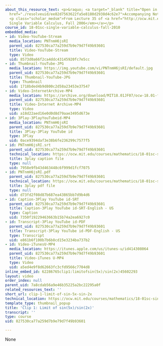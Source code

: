 ```yaml
---
about_this_resource_text: <p>&raquo; <a target="_blank" title="Open in a new window."
  href="./resolveuid/ee82d7563622fa5e8180d2938d4c62e7">Accompanying Notes (PDF)</a></p>
  <p class="scholar_medsm">From Lecture 35 of <a href="http://ocw.mit.edu/courses/mathematics/18-01-single-variable-calculus-fall-2006/video-lectures/"><em>18.01
  Single Variable Calculus, Fall 2006</em></a></p>
course_id: 18-01sc-single-variable-calculus-fall-2010
embedded_media:
- id: Video-YouTube-Stream
  media_location: PNTnmH6jsRI
  parent_uid: 827530ca77a259d7b9e79d7f49b93601
  title: Video-YouTube-Stream
  type: Video
  uid: 8573d0a66f2ca4ddc43145920fc7e5cc
- id: Thumbnail-YouTube-JPG
  media_location: https://img.youtube.com/vi/PNTnmH6jsRI/default.jpg
  parent_uid: 827530ca77a259d7b9e79d7f49b93601
  title: Thumbnail-YouTube-JPG
  type: Thumbnail
  uid: 1718bded4b9d800c2d58a23453e37547
- id: Video-InternetArchive-MP4
  media_location: https://archive.org/download/MIT18.01JF07/ocw-18.01-f07-lec35_300k.mp4
  parent_uid: 827530ca77a259d7b9e79d7f49b93601
  title: Video-Internet Archive-MP4
  type: Video
  uid: a18d22aed16e0d0d8d79aae3495d673e
- id: 3Play-3PlayYouTubeid-MP4
  media_location: PNTnmH6jsRI
  parent_uid: 827530ca77a259d7b9e79d7f49b93601
  title: 3Play-3Play YouTube id
  type: 3Play
  uid: 0ace9394daf3e38b6fe236299c7577f5
- id: PNTnmH6jsRI.srt
  parent_uid: 827530ca77a259d7b9e79d7f49b93601
  technical_location: https://ocw.mit.edu/courses/mathematics/18-01sc-single-variable-calculus-fall-2010/unit-5-exploring-the-infinite/part-a-lhospitals-rule-and-improper-integrals/session-88-examples-of-lhospitals-rule/clip-1-limit-of-sin-5x-sin-2x/PNTnmH6jsRI.srt
  title: 3play caption file
  type: null
  uid: 7958e9fb43d463448c6f999d1fcf7075
- id: PNTnmH6jsRI.pdf
  parent_uid: 827530ca77a259d7b9e79d7f49b93601
  technical_location: https://ocw.mit.edu/courses/mathematics/18-01sc-single-variable-calculus-fall-2010/unit-5-exploring-the-infinite/part-a-lhospitals-rule-and-improper-integrals/session-88-examples-of-lhospitals-rule/clip-1-limit-of-sin-5x-sin-2x/PNTnmH6jsRI.pdf
  title: 3play pdf file
  type: null
  uid: d73fd2f08d87b687ea43865bb7d9b4d6
- id: Caption-3Play YouTube id-SRT
  parent_uid: 827530ca77a259d7b9e79d7f49b93601
  title: Caption-3Play YouTube id-SRT-English - US
  type: Caption
  uid: 7350f19229463663b15b74a2ea6927c0
- id: Transcript-3Play YouTube id-PDF
  parent_uid: 827530ca77a259d7b9e79d7f49b93601
  title: Transcript-3Play YouTube id-PDF-English - US
  type: Transcript
  uid: e861b6f100b7b6b8cd15e3234ba737b2
- id: Video-iTunesU-MP4
  media_location: https://itunes.apple.com/us/itunes-u/id414308064
  parent_uid: 827530ca77a259d7b9e79d7f49b93601
  title: Video-iTunes U-MP4
  type: Video
  uid: a5ed4e9f8d62663fc3cfd9566c7704d8
inline_embed_id: 62286765clip1:limitofsin(5x)/sin(2x)45602293
layout: video
order_index: null
parent_uid: 7a8cdab56a9e46b35225a2bc22295a0f
related_resources_text: ''
short_url: clip-1-limit-of-sin-5x-sin-2x
technical_location: https://ocw.mit.edu/courses/mathematics/18-01sc-single-variable-calculus-fall-2010/unit-5-exploring-the-infinite/part-a-lhospitals-rule-and-improper-integrals/session-88-examples-of-lhospitals-rule/clip-1-limit-of-sin-5x-sin-2x
template_type: thumbnail_popup
title: 'Clip 1: Limit of sin(5x)/sin(2x)'
transcript: ''
type: course
uid: 827530ca77a259d7b9e79d7f49b93601

---
```

None